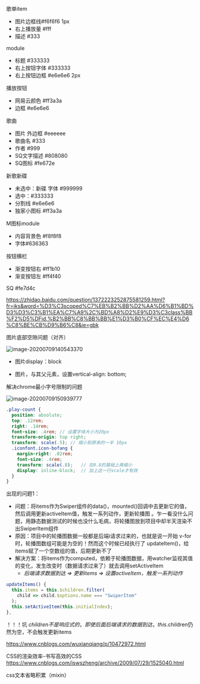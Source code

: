 歌单item

* 图片边框线#f6f6f6 1px
* 右上播放量 #fff 
* 描述 #333

module 

- 标题  #333333 
- 右上按钮字体 #333333 
- 右上按钮边框 #e6e6e6 2px

播放按钮

* 网易云颜色 #ff3a3a 
* 边框 #e6e6e6

歌曲

* 图片 外边框 #eeeeee
* 歌曲名 #333
* 作者 #999
* SQ文字描述 #808080 
* SQ图标 #fe672e

新歌新碟

* 未选中：新碟 字体 #999999
* 选中：#333333
* 分割线 #e6e6e6
* 独家小图标 #ff3a3a



M图标module

* 内容背景色 #f8f8f8
* 字体#636363



按钮横栏

* 渐变按钮右 #ff1b10
* 渐变按钮左 #ff4f40



SQ #fe7d4c







https://zhidao.baidu.com/question/1372223252875581259.html?fr=iks&word=%D3%C3scoped%C7%EB%B2%BB%D2%AA%D6%B1%BD%D3%D3%C3%B1%EA%C7%A9%2C%BD%A8%D2%E9%D3%C3class%BB%F2%D5%DFid.%B2%BB%C8%BB%BB%E1%D3%B0%CF%EC%E4%D6%C8%BE%CB%D9%B6%C8&ie=gbk







图片底部空隙问题（对齐）

![image-20200709140543370](D:\Uttues\front-end\demos\music-player-vue\record3.assets\image-20200709140543370.png)

* 图片display：block

* 图片，与其父元素，设置vertical-align: bottom;



解决chrome最小字号限制的问题

![image-20200709150939777](D:\Uttues\front-end\demos\music-player-vue\record3.assets\image-20200709150939777.png)

```scss
.play-count {
  position: absolute;
  top: .12rem;
  right: .14rem;
  font-size: .4rem; // 设置字体大小为20px
  transform-origin: top right;
  transform: scale(.5); // 缩小到原来的一半 10px
  .iconfont.icon-bofang {
    margin-right: .02rem;
    font-size: .4rem;
    transform: scale(.8);	// 在0.8的基础上再缩小
    display: inline-block;  // 加上这一行scale才有效
  }
}
```



出现的问题1：

* 问题：将items作为Swiper组件的data()，mounted()回调中去更新它的值，然后调用更新activeItem值，触发一系列动作，更新轮播图 。乍一看没什么问题，用静态数据测试的时候也没什么毛病，将轮播图放到项目中却半天渲染不出SwiperItem组件
* 原因：项目中的轮播图数据一般都是后端i请求过来的，也就是说一开始 v-for 时，轮播图数组可能是为空的！然而这个时候已经执行了 updateItem()，给items赋了一个空数组的值，后期更新不了
* 解决方案：将items作为computed，依赖于轮播图数据，用watcher监视其值的变化，发生改变时（数据请求过来了）就去调用setActiveItem
	* *后端请求数据到达 => 更新items => 设置activeItem，触发一系列动作*

```js
updateItems() {
  this.items = this.$children.filter(
    child => child.$options.name === "SwiperItem"
  );
  this.setActiveItem(this.initialIndex);
},
```

！！！坑 $children 不是响应式的，即使后面后端请求的数据到达，this.$children仍然为空，不会触发更新items

https://www.cnblogs.com/wuxianqiang/p/10472972.html


CSS的渲染效率-书写高效的CSS
https://www.cnblogs.com/iswszheng/archive/2009/07/29/1525040.html

css文本省略积累（mixin）